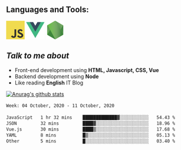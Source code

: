 ## **Languages and Tools:**      
<code><img height="50" src="https://raw.githubusercontent.com/github/explore/80688e429a7d4ef2fca1e82350fe8e3517d3494d/topics/javascript/javascript.png"></code>
<code><img height="50"  src="https://raw.githubusercontent.com/github/explore/80688e429a7d4ef2fca1e82350fe8e3517d3494d/topics/vue/vue.png"></code>
<code><img height="50"  src="https://raw.githubusercontent.com/github/explore/80688e429a7d4ef2fca1e82350fe8e3517d3494d/topics/nodejs/nodejs.png"></code>

## *Talk to me about*
- Front-end development using **HTML, Javascript, CSS, Vue**
- Backend development using **Node**
- Like reading **English** IT Blog    

[![Anurag's github stats](https://github-readme-stats.vercel.app/api?username=qdi5)](https://github.com/anuraghazra/github-readme-stats)    

<!--START_SECTION:waka-->
```text
Week: 04 October, 2020 - 11 October, 2020

JavaScript   1 hr 32 mins    █████████████▓░░░░░░░░░░░   54.43 % 
JSON         32 mins         ████▓░░░░░░░░░░░░░░░░░░░░   18.96 % 
Vue.js       30 mins         ████▒░░░░░░░░░░░░░░░░░░░░   17.68 % 
YAML         8 mins          █▒░░░░░░░░░░░░░░░░░░░░░░░   05.13 % 
Other        5 mins          █░░░░░░░░░░░░░░░░░░░░░░░░   03.40 % 
```
<!--END_SECTION:waka-->
